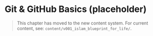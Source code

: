 ﻿# Git & GitHub Basics (placeholder)

> This chapter has moved to the new content system.
> For current content, see: `content/v001_islam_blueprint_for_life/`.
